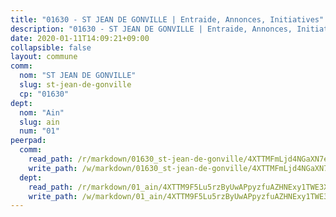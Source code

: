 ```yaml
---
title: "01630 - ST JEAN DE GONVILLE | Entraide, Annonces, Initiatives"
description: "01630 - ST JEAN DE GONVILLE | Entraide, Annonces, Initiatives"
date: 2020-01-11T14:09:21+09:00
collapsible: false
layout: commune
comm:
  nom: "ST JEAN DE GONVILLE"
  slug: st-jean-de-gonville
  cp: "01630"
dept:
  nom: "Ain"
  slug: ain
  num: "01"
peerpad:
  comm:
    read_path: /r/markdown/01630_st-jean-de-gonville/4XTTMFmLjd4NGaXN7e99Q9ENH5PeWH1qMvwbsaQ5GxFQxV9Eu
    write_path: /w/markdown/01630_st-jean-de-gonville/4XTTMFmLjd4NGaXN7e99Q9ENH5PeWH1qMvwbsaQ5GxFQxV9Eu-K3TgTx9MRsXdhepjytTBVJK7vry2HzGwa5FLYSWrTZnTth9wVg7NoVKmd7QxR1KtegZnmXciCCXqZiBEHUQd4GU52USapNhmKDyTdhJ4BMuNXLc6qyFs5BRYBaYTLF5rDnQ3yCZj
  dept:
    read_path: /r/markdown/01_ain/4XTTM9F5Lu5rzByUwAPpyzfuAZHNExy1TWE3X3wiTrPFfiAJr
    write_path: /w/markdown/01_ain/4XTTM9F5Lu5rzByUwAPpyzfuAZHNExy1TWE3X3wiTrPFfiAJr-K3TgUnxzeFoJA4CB58vXNvKXURJneTNZHUsypAQGicGiZu7AS2sPbjspGpj7s3MmMv58YhkLaSUMQMHaiKAfoMv6wF36Urxbqqh8MmnXpnKkbVhnAishABEkMRAiyAt8GGJ1Jer2
---
```



